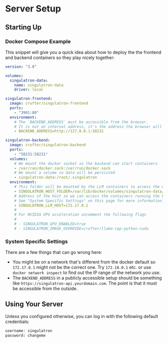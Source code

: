 # Server Setup

## Starting Up

### Docker Compose Example

This snippet will give you a quick idea about how to deploy the the frontend and backend containers so they play nicely together:

```yaml
version: "3.8"

volumes:
  singulatron-data:
    name: singulatron-data
    driver: local

singulatron-frontend:
  image: crufter/singulatron-frontend
  ports:
    - "3901:80"
  environment:
    # The `BACKEND_ADDRESS` must be accessible from the browser.
    # It is not an internal address, it's the address the browser will make API requests to.
    - BACKEND_ADDRESS=http://127.0.0.1:58231

singulatron-backend:
  image: crufter/singulatron-backend
  ports:
    - "58231:58231"
  volumes:
    # We mount the docker socket so the backend can start containers
    - /var/run/docker.sock:/var/run/docker.sock
    # We mount a volume so data will be persisted
    - singulatron-data:/root/.singulatron
  environment:
    # This folder will be mounted by the LLM containers to access the models
    - SINGULATRON_HOST_FOLDER=/var/lib/docker/volumes/singulatron-data/_data
    # Address of the host so we can access the containers running the LLMs from the backend container
    # See "System Specific Settings" on this page for more information.
    - SINGULATRON_LLM_HOST=172.17.0.1
    #
    # For NVIDIA GPU acceleration uncomment the following flags
    #
    # - SINGULATRON_GPU_ENABLED=true
    # - SINGULATRON_IMAGE_OVERRIDE=crufter/llama-cpp-python-cuda
```

### System Specific Settings

There are a few things that can go wrong here:

- You might be on a network that's different from the docker default so `172.17.0.1` might not be the correct one. Try `172.18.0.1` etc. or use `docker network inspect` to find out the IP range of the network you use.
- The `BACKEND_ADDRESS` in a publicly accessible setup should be something like `https://singulatron-api.yourdomain.com`. The point is that it must be accessible from the outside.

## Using Your Server

Unless you configured otherwise, you can log in with the following default credentials:

```sh
username: singulatron
password: changeme
```
